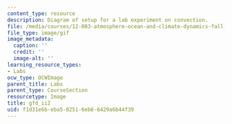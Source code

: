 ```yaml
---
content_type: resource
description: Diagram of setup for a lab experiment on convection.
file: /media/courses/12-003-atmosphere-ocean-and-climate-dynamics-fall-2008/f1d31e6beba582516eb66429a6b44f39_gfd_ii2.gif
file_type: image/gif
image_metadata:
  caption: ''
  credit: ''
  image-alt: ''
learning_resource_types:
- Labs
ocw_type: OCWImage
parent_title: Labs
parent_type: CourseSection
resourcetype: Image
title: gfd_ii2
uid: f1d31e6b-eba5-8251-6eb6-6429a6b44f39
---
```

